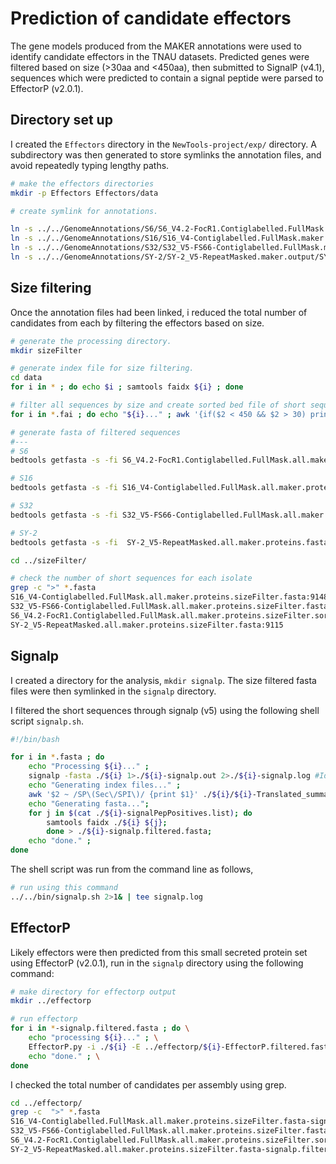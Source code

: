 # Prediction of candidate effectors

The gene models produced from the MAKER annotations were used to identify candidate effectors in the TNAU datasets. Predicted genes were filtered based on size (>30aa and <450aa), then submitted to SignalP (v4.1), sequences which were predicted to contain a signal peptide were parsed to EffectorP (v2.0.1).

## Directory set up

I created the `Effectors` directory in the `NewTools-project/exp/` directory. A subdirectory was then generated to store symlinks the annotation files, and avoid repeatedly typing lengthy paths.

```bash
# make the effectors directories 
mkdir -p Effectors Effectors/data

# create symlink for annotations. 

ln -s ../../GenomeAnnotations/S6/S6_V4.2-FocR1.Contiglabelled.FullMask.maker.output/S6_V4.2-FocR1.Contiglabelled.FullMask.all.maker.proteins.fasta ./
ln -s ../../GenomeAnnotations/S16/S16_V4-Contiglabelled.FullMask.maker.output/S16_V4-Contiglabelled.FullMask.all.maker.proteins.fasta ./
ln -s ../../GenomeAnnotations/S32/S32_V5-FS66-Contiglabelled.FullMask.maker.output/S32_V5-FS66-Contiglabelled.FullMask.all.maker.proteins.fasta ./
ln -s ../../GenomeAnnotations/SY-2/SY-2_V5-RepeatMasked.maker.output/SY-2_V5-RepeatMasked.all.maker.proteins.fasta ./
```

## Size filtering

Once the annotation files had been linked, i reduced the total number of candidates from each by filtering the effectors based on size.

```bash
# generate the processing directory.
mkdir sizeFilter

# generate index file for size filtering.
cd data 
for i in * ; do echo $i ; samtools faidx ${i} ; done 

# filter all sequences by size and create sorted bed file of short sequences . <450aa and >30aa accepted. 
for i in *.fai ; do echo "${i}..." ; awk '{if($2 < 450 && $2 > 30) print $1 "\t0\t" $2 "\t"}' ${i} > ../sizeFilter/${i}.sizeFilter.bed ; bedtools sort -i ../sizeFilter/${i}.sizeFilter.bed > ../sizeFilter/${i}.sizeFilter.sorted.bed ; echo "done." ; done

# generate fasta of filtered sequences
#---
# S6
bedtools getfasta -s -fi S6_V4.2-FocR1.Contiglabelled.FullMask.all.maker.proteins.fasta -bed ../sizeFilter/S6_V4.2-FocR1.Contiglabelled.FullMask.all.maker.proteins.fasta.fai.sizeFilter.sorted.bed -fo ../sizeFilter/S6_V4.2-FocR1.Contiglabelled.FullMask.all.maker.proteins.sizeFilter.sorted.fasta

# S16 
bedtools getfasta -s -fi S16_V4-Contiglabelled.FullMask.all.maker.proteins.fasta -bed ../sizeFilter/S16_V4-Contiglabelled.FullMask.all.maker.proteins.fasta.fai.sizeFilter.sorted.bed -fo ../sizeFilter/S16_V4-Contiglabelled.FullMask.all.maker.proteins.sizeFilter.fasta

# S32
bedtools getfasta -s -fi S32_V5-FS66-Contiglabelled.FullMask.all.maker.proteins.fasta -bed ../sizeFilter/S32_V5-FS66-Contiglabelled.FullMask.all.maker.proteins.fasta.fai.sizeFilter.sorted.bed -fo ../sizeFilter/S32_V5-FS66-Contiglabelled.FullMask.all.maker.proteins.sizeFilter.fasta

# SY-2
bedtools getfasta -s -fi  SY-2_V5-RepeatMasked.all.maker.proteins.fasta -bed ../sizeFilter/SY-2_V5-RepeatMasked.all.maker.proteins.fasta.fai.sizeFilter.sorted.bed -fo ../sizeFilter/SY-2_V5-RepeatMasked.all.maker.proteins.sizeFilter.fasta

cd ../sizeFilter/

# check the number of short sequences for each isolate
grep -c ">" *.fasta
S16_V4-Contiglabelled.FullMask.all.maker.proteins.sizeFilter.fasta:9148
S32_V5-FS66-Contiglabelled.FullMask.all.maker.proteins.sizeFilter.fasta:9253
S6_V4.2-FocR1.Contiglabelled.FullMask.all.maker.proteins.sizeFilter.sorted.fasta:10946
SY-2_V5-RepeatMasked.all.maker.proteins.sizeFilter.fasta:9115
```

## Signalp

I created a directory for the analysis, `mkdir signalp`. The size filtered fasta files were then symlinked in the `signalp` directory.

I  filtered the short sequences through signalp (v5) using the following shell script `signalp.sh`.

```bash
#!/bin/bash

for i in *.fasta ; do 
    echo "Processing ${i}..." ;  
    signalp -fasta ./${i} 1>./${i}-signalp.out 2>./${i}-signalp.log #Identify sequences with signal peptide.
    echo "Generating index files..." ;
    awk '$2 ~ /SP\(Sec\/SPI\)/ {print $1}' ./${i}/${i}-Translated_summary.signalp5 > ./${i}-signalPepPositives.list;
    echo "Generating fasta...";
    for j in $(cat ./${i}-signalPepPositives.list); do 
        samtools faidx ./${i} ${j}; 
        done > ./${i}-signalp.filtered.fasta;
    echo "done." ;
done
```

The shell script was run from the command line as follows,

```bash
# run using this command
../../bin/signalp.sh 2>1& | tee signalp.log
```

## EffectorP

Likely effectors were then predicted from this small secreted protein set using EffectorP (v2.0.1), run in the `signalp` directory using the following command:

```bash
# make directory for effectorp output
mkdir ../effectorp

# run effectorp
for i in *-signalp.filtered.fasta ; do \
    echo "processing ${i}..." ; \
    EffectorP.py -i ./${i} -E ../effectorp/${i}-EffectorP.filtered.fasta > ../effectorp/${i}-EffectorP.filtered.log ; \
    echo "done." ; \
done 
```

I checked the total number of candidates per assembly using grep.

```bash
cd ../effectorp/
grep -c  ">" *.fasta
S16_V4-Contiglabelled.FullMask.all.maker.proteins.sizeFilter.fasta-signalp.filtered.fasta-EffectorP.filtered.fasta:289
S32_V5-FS66-Contiglabelled.FullMask.all.maker.proteins.sizeFilter.fasta-signalp.filtered.fasta-EffectorP.filtered.fasta:314
S6_V4.2-FocR1.Contiglabelled.FullMask.all.maker.proteins.sizeFilter.sorted.fasta-signalp.filtered.fasta-EffectorP.filtered.fasta:333
SY-2_V5-RepeatMasked.all.maker.proteins.sizeFilter.fasta-signalp.filtered.fasta-EffectorP.filtered.fasta:289

```

